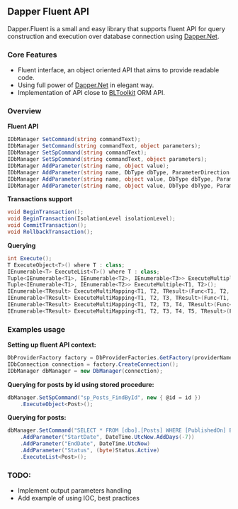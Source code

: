 ## Dapper Fluent API

Dapper.Fluent is a small and easy library that supports fluent API for query construction and execution over database connection using [Dapper.Net](https://github.com/SamSaffron/dapper-dot-net). 

### Core Features

- Fluent interface, an object oriented API that aims to provide readable code.
- Using full power of [Dapper.Net](https://github.com/SamSaffron/dapper-dot-net) in elegant way.
- Implementation of API close to [BLToolkit](http://bltoolkit.net) ORM API.

### Overview
**Fluent API**
```csharp
IDbManager SetCommand(string commandText);
IDbManager SetCommand(string commandText, object parameters);
IDbManager SetSpCommand(string commandText);
IDbManager SetSpCommand(string commandText, object parameters);
IDbManager AddParameter(string name, object value);
IDbManager AddParameter(string name, DbType dbType, ParameterDirection direction);
IDbManager AddParameter(string name, object value, DbType dbType, ParameterDirection direction);
IDbManager AddParameter(string name, object value, DbType dbType, ParameterDirection direction, int? size);
```
**Transactions support**
```csharp
void BeginTransaction();
void BeginTransaction(IsolationLevel isolationLevel);
void CommitTransaction();
void RollbackTransaction();
```
**Querying**
```csharp
int Execute();
T ExecuteObject<T>() where T : class;
IEnumerable<T> ExecuteList<T>() where T : class;
Tuple<IEnumerable<T1>, IEnumerable<T2>, IEnumerable<T3>> ExecuteMultiple<T1, T2, T3>();
Tuple<IEnumerable<T1>, IEnumerable<T2>> ExecuteMultiple<T1, T2>();
IEnumerable<TResult> ExecuteMultiMapping<T1, T2, TResult>(Func<T1, T2, TResult> map, string splitOn);
IEnumerable<TResult> ExecuteMultiMapping<T1, T2, T3, TResult>(Func<T1, T2, T3, TResult> map, string splitOn);
IEnumerable<TResult> ExecuteMultiMapping<T1, T2, T3, T4, TResult>(Func<T1, T2, T3, T4, TResult> map, string splitOn);
IEnumerable<TResult> ExecuteMultiMapping<T1, T2, T3, T4, T5, TResult>(Func<T1, T2, T3, T4, T5, TResult> map, string splitOn = "Id");

```

### Examples usage

**Setting up fluent API context:**

```csharp
DbProviderFactory factory = DbProviderFactories.GetFactory(providerName);
IDbConnection connection = factory.CreateConnection();
IDbManager dbManager = new DbManager(connection);
```
**Querying for posts by id using stored procedure:**
```csharp
dbManager.SetSpCommand("sp_Posts_FindById", new { @id = id })
    .ExecuteObject<Post>();
```

**Querying for posts:**

```csharp
dbManager.SetCommand("SELECT * FROM [dbo].[Posts] WHERE [PublishedOn] BETWEEN @StartDate AND @EndDate AND [Status] = @Status")
    .AddParameter("StartDate", DateTime.UtcNow.AddDays(-7))
    .AddParameter("EndDate", DateTime.UtcNow)
    .AddParameter("Status", (byte)Status.Active)
    .ExecuteList<Post>();
```

### TODO:
- Implement output parameters handling
- Add example of using IOC, best practices

